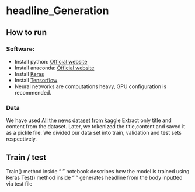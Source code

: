 # headline_Generation


## How to run
### Software:
* Install python: [Official website](https://www.python.org/downloads/)
* Install anaconda: [Official website](https://www.anaconda.com/download/)
* Install [Keras](https://keras.io/) 
* Install [Tensorflow](https://www.tensorflow.org/install/)
* Neural networks are computations heavy, GPU configuration is recommended.

### Data
We have used [All the news dataset from kaggle](https://www.kaggle.com/snapcrack/all-the-news/data)
Extract only title and content from the dataset. Later, we tokenized the title,content and saved it as a pickle file. We divided our data set into train, validation and test sets respectively.

## Train / test
Train() method inside “ ” notebook describes how the model is trained using Keras
Test() method inside “ ” generates headline from the body inputted via test file
